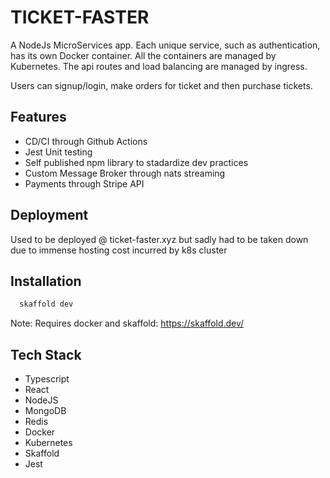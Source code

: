 
# TICKET-FASTER

A NodeJs MicroServices app. Each unique service, such as authentication, has its own Docker container. All the containers are managed by Kubernetes. The api routes and load balancing are managed by ingress.

Users can signup/login, make orders for ticket and then purchase tickets.





## Features
- CD/CI through Github Actions
- Jest Unit testing 
- Self published npm library to stadardize dev practices
- Custom Message Broker through nats streaming
- Payments through Stripe API


## Deployment

Used to be deployed @ ticket-faster.xyz but sadly had to be taken down due to immense hosting cost incurred by k8s cluster



## Installation

```bash
  skaffold dev
```

Note: Requires docker and skaffold: https://skaffold.dev/

    
## Tech Stack
- Typescript
- React
- NodeJS
- MongoDB
- Redis
- Docker
- Kubernetes
- Skaffold
- Jest
